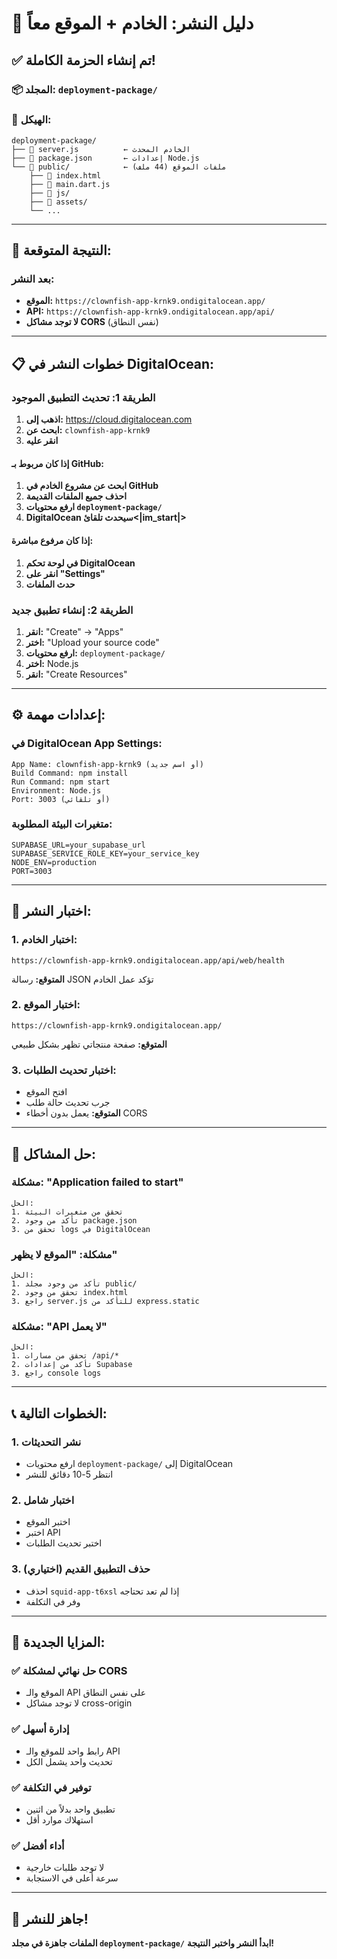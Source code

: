 # 🚀 **دليل النشر: الخادم + الموقع معاً**

## ✅ **تم إنشاء الحزمة الكاملة!**

### **📦 المجلد:** `deployment-package/`
### **📁 الهيكل:**
```
deployment-package/
├── 📄 server.js          ← الخادم المحدث
├── 📄 package.json       ← إعدادات Node.js
└── 📁 public/            ← ملفات الموقع (44 ملف)
    ├── 📄 index.html
    ├── 📄 main.dart.js
    ├── 📁 js/
    ├── 📁 assets/
    └── ...
```

---

## 🎯 **النتيجة المتوقعة:**

### **بعد النشر:**
- **الموقع:** `https://clownfish-app-krnk9.ondigitalocean.app/`
- **API:** `https://clownfish-app-krnk9.ondigitalocean.app/api/`
- **لا توجد مشاكل CORS** (نفس النطاق)

---

## 📋 **خطوات النشر في DigitalOcean:**

### **الطريقة 1: تحديث التطبيق الموجود**

1. **اذهب إلى:** https://cloud.digitalocean.com
2. **ابحث عن:** `clownfish-app-krnk9`
3. **انقر عليه**

#### **إذا كان مربوط بـ GitHub:**
1. **ابحث عن مشروع الخادم في GitHub**
2. **احذف جميع الملفات القديمة**
3. **ارفع محتويات `deployment-package/`**
4. **DigitalOcean سيحدث تلقائ<|im_start|>**

#### **إذا كان مرفوع مباشرة:**
1. **في لوحة تحكم DigitalOcean**
2. **انقر على "Settings"**
3. **حدث الملفات**

### **الطريقة 2: إنشاء تطبيق جديد**

1. **انقر:** "Create" → "Apps"
2. **اختر:** "Upload your source code"
3. **ارفع محتويات:** `deployment-package/`
4. **اختر:** Node.js
5. **انقر:** "Create Resources"

---

## ⚙️ **إعدادات مهمة:**

### **في DigitalOcean App Settings:**
```
App Name: clownfish-app-krnk9 (أو اسم جديد)
Build Command: npm install
Run Command: npm start
Environment: Node.js
Port: 3003 (أو تلقائي)
```

### **متغيرات البيئة المطلوبة:**
```
SUPABASE_URL=your_supabase_url
SUPABASE_SERVICE_ROLE_KEY=your_service_key
NODE_ENV=production
PORT=3003
```

---

## 🧪 **اختبار النشر:**

### **1. اختبار الخادم:**
```
https://clownfish-app-krnk9.ondigitalocean.app/api/web/health
```
**المتوقع:** رسالة JSON تؤكد عمل الخادم

### **2. اختبار الموقع:**
```
https://clownfish-app-krnk9.ondigitalocean.app/
```
**المتوقع:** صفحة منتجاتي تظهر بشكل طبيعي

### **3. اختبار تحديث الطلبات:**
- افتح الموقع
- جرب تحديث حالة طلب
- **المتوقع:** يعمل بدون أخطاء CORS

---

## 🔧 **حل المشاكل:**

### **مشكلة: "Application failed to start"**
```
الحل:
1. تحقق من متغيرات البيئة
2. تأكد من وجود package.json
3. تحقق من logs في DigitalOcean
```

### **مشكلة: "الموقع لا يظهر"**
```
الحل:
1. تأكد من وجود مجلد public/
2. تحقق من وجود index.html
3. راجع server.js للتأكد من express.static
```

### **مشكلة: "API لا يعمل"**
```
الحل:
1. تحقق من مسارات /api/*
2. تأكد من إعدادات Supabase
3. راجع console logs
```

---

## 📞 **الخطوات التالية:**

### **1. نشر التحديثات**
- ارفع محتويات `deployment-package/` إلى DigitalOcean
- انتظر 5-10 دقائق للنشر

### **2. اختبار شامل**
- اختبر الموقع
- اختبر API
- اختبر تحديث الطلبات

### **3. حذف التطبيق القديم (اختياري)**
- احذف `squid-app-t6xsl` إذا لم تعد تحتاجه
- وفر في التكلفة

---

## 🎉 **المزايا الجديدة:**

### **✅ حل نهائي لمشكلة CORS**
- الموقع والـ API على نفس النطاق
- لا توجد مشاكل cross-origin

### **✅ إدارة أسهل**
- رابط واحد للموقع والـ API
- تحديث واحد يشمل الكل

### **✅ توفير في التكلفة**
- تطبيق واحد بدلاً من اثنين
- استهلاك موارد أقل

### **✅ أداء أفضل**
- لا توجد طلبات خارجية
- سرعة أعلى في الاستجابة

---

## 🚀 **جاهز للنشر!**

**الملفات جاهزة في مجلد `deployment-package/`**
**ابدأ النشر واختبر النتيجة!**

